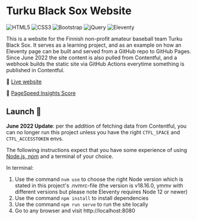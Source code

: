 # Turku Black Sox Website
![HTML5](https://img.shields.io/badge/HTML-5-orange) ![CSS3](https://img.shields.io/badge/CSS-3-blue) ![Bootstrap](https://img.shields.io/badge/Bootstrap-3.4.1-purple) ![jQuery](https://img.shields.io/badge/jQuery-3.6.0-blue) ![Eleventy](https://img.shields.io/badge/Eleventy-2.0.1-black)

This is a website for the Finnish non-profit amateur baseball team Turku Black Sox. It serves as a learning project, and as an example on how an Eleventy page can be built and served from a GitHub repo to GitHub Pages. Since June 2022 the site content is also pulled from Contentful, and a webhook builds the static site via GitHub Actions everytime something is published in Contentful.

🔗 [Live website](https://www.turkublacksox.fi)

🔗 <a href="https://pagespeed.web.dev/analysis?url=https%3A%2F%2Fwww.turkublacksox.fi%2F" target="_blank" rel="nofollow">PageSpeed Insights Score</a>

## Launch 🚀

**June 2022 Update**: per the addition of fetching data from Contentful, you can no longer run this project unless you have the right `CTFL_SPACE` and `CTFL_ACCESSTOKEN` envs.

The following instructions expect that you have some experience of using [Node.js, npm](https://docs.npmjs.com/downloading-and-installing-node-js-and-npm) and a terminal of your choice.

In terminal:

1. Use the command `nvm use` to choose the right Node version which is stated in this project's .nvmrc-file (the version is v18.16.0, ymmv with different versions but please note Eleventy requires Node 12 or newer)
2. Use the command `npm install` to install dependencies
3. Use the command `npm run serve` to run the site locally
4. Go to any browser and visit http://localhost:8080